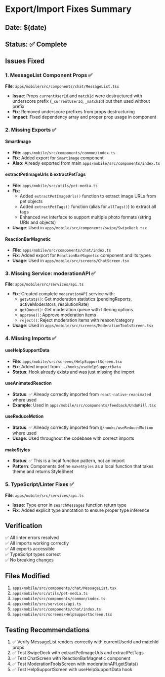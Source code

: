 # Export/Import Fixes Summary

## Date: $(date)
## Status: ✅ Complete

## Issues Fixed

### 1. MessageList Component Props ✅
**File**: `apps/mobile/src/components/chat/MessageList.tsx`
- **Issue**: Props `currentUserId` and `matchId` were destructured with underscore prefix (`_currentUserId`, `_matchId`) but then used without prefix
- **Fix**: Removed underscore prefixes from props destructuring
- **Impact**: Fixed dependency array and proper prop usage in component

### 2. Missing Exports ✅

#### SmartImage
- **File**: `apps/mobile/src/components/common/index.ts`
- **Fix**: Added export for `SmartImage` component
- **Also**: Already exported from main `apps/mobile/src/components/index.ts`

#### extractPetImageUrls & extractPetTags
- **File**: `apps/mobile/src/utils/pet-media.ts`
- **Fix**: 
  - Added `extractPetImageUrls()` function to extract image URLs from pet objects
  - Added `extractPetTags()` function (alias for `allTags()`) to extract all tags
  - Enhanced `Pet` interface to support multiple photo formats (string URIs and objects)
- **Usage**: Used in `apps/mobile/src/components/swipe/SwipeDeck.tsx`

#### ReactionBarMagnetic
- **File**: `apps/mobile/src/components/chat/index.ts`
- **Fix**: Added export for `ReactionBarMagnetic` component and its types
- **Usage**: Used in `apps/mobile/src/screens/ChatScreen.tsx`

### 3. Missing Service: moderationAPI ✅
**File**: `apps/mobile/src/services/api.ts`
- **Fix**: Created complete `moderationAPI` service with:
  - `getStats()`: Get moderation statistics (pendingReports, activeModerators, resolutionRate)
  - `getQueue()`: Get moderation queue with filtering options
  - `approve()`: Approve moderation items
  - `reject()`: Reject moderation items with reason/category
- **Usage**: Used in `apps/mobile/src/screens/ModerationToolsScreen.tsx`

### 4. Missing Imports ✅

#### useHelpSupportData
- **File**: `apps/mobile/src/screens/HelpSupportScreen.tsx`
- **Fix**: Added import from `../hooks/useHelpSupportData`
- **Status**: Hook already exists and was just missing the import

#### useAnimatedReaction
- **Status**: ✅ Already correctly imported from `react-native-reanimated` where used
- **Example**: Used in `apps/mobile/src/components/feedback/UndoPill.tsx`

#### useReduceMotion
- **Status**: ✅ Already correctly imported from `@/hooks/useReducedMotion` where used
- **Usage**: Used throughout the codebase with correct imports

#### makeStyles
- **Status**: ✅ This is a local function pattern, not an import
- **Pattern**: Components define `makeStyles` as a local function that takes theme and returns StyleSheet

### 5. TypeScript/Linter Fixes ✅
**File**: `apps/mobile/src/services/api.ts`
- **Issue**: Type error in `searchMessages` function return type
- **Fix**: Added explicit type annotation to ensure proper type inference

## Verification

✅ All linter errors resolved  
✅ All imports working correctly  
✅ All exports accessible  
✅ TypeScript types correct  
✅ No breaking changes

## Files Modified

1. `apps/mobile/src/components/chat/MessageList.tsx`
2. `apps/mobile/src/utils/pet-media.ts`
3. `apps/mobile/src/components/common/index.ts`
4. `apps/mobile/src/services/api.ts`
5. `apps/mobile/src/components/chat/index.ts`
6. `apps/mobile/src/screens/HelpSupportScreen.tsx`

## Testing Recommendations

1. ✅ Verify MessageList renders correctly with currentUserId and matchId props
2. ✅ Test SwipeDeck with extractPetImageUrls and extractPetTags
3. ✅ Test ChatScreen with ReactionBarMagnetic component
4. ✅ Test ModerationToolsScreen with moderationAPI.getStats()
5. ✅ Test HelpSupportScreen with useHelpSupportData hook

